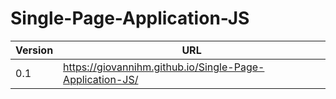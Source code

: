# Single-Page-Application-JS

| Version | URL |
| ------ | ------ |
| 0.1 | https://giovannihm.github.io/Single-Page-Application-JS/|
